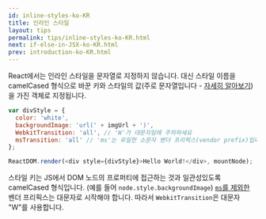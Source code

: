 ```yaml
---
id: inline-styles-ko-KR
title: 인라인 스타일
layout: tips
permalink: tips/inline-styles-ko-KR.html
next: if-else-in-JSX-ko-KR.html
prev: introduction-ko-KR.html
---
```


React에서는 인라인 스타일을 문자열로 지정하지 않습니다. 대신 스타일 이름을 camelCased 형식으로 바꾼 키와 스타일의 값(주로 문자열입니다 - [자세히 알아보기](/react/tips/style-props-value-px-ko-KR.html))을 가진 객체로 지정됩니다.

```js
var divStyle = {
  color: 'white',
  backgroundImage: 'url(' + imgUrl + ')',
  WebkitTransition: 'all', // 'W'가 대문자임에 주의하세요
  msTransition: 'all' // 'ms'는 유일한 소문자 벤더 프리픽스(vendor prefix)입니다
};

ReactDOM.render(<div style={divStyle}>Hello World!</div>, mountNode);
```

스타일 키는 JS에서 DOM 노드의 프로퍼티에 접근하는 것과 일관성있도록 camelCased 형식입니다. (예를 들어 `node.style.backgroundImage`) [`ms`를 제외한](http://www.andismith.com/blog/2012/02/modernizr-prefixed/) 벤더 프리픽스는 대문자로 시작해야 합니다. 따라서 `WebkitTransition`은 대문자 "W"를 사용합니다.

